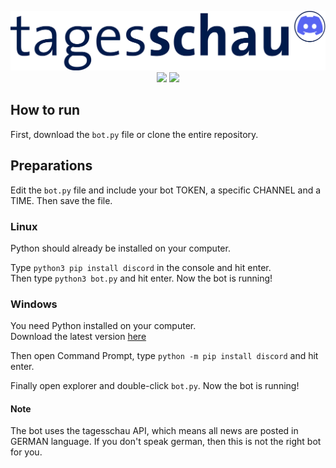 <p align="center">
  <img src="/image140.png">
  <img src="https://img.shields.io/badge/Made%20with-Python-1f425f.svg?style=plastic&logo=python&color=3c7cae&labelColor=ffd841&logoColor=3c7cae">
  <img src="https://img.shields.io/badge/version-1.0.-blue.svg?style=plastic&logo=GitHub&color=ff5500&label=Version">
</p>

## How to run

First, download the `bot.py` file or clone the entire repository.

## Preparations

Edit the `bot.py` file and include your bot TOKEN, a specific CHANNEL and a TIME.
Then save the file.

### Linux 
Python should already be installed on your computer. 

Type `python3 pip install discord` in the console and hit enter. \
Then type `python3 bot.py` and hit enter. Now the bot is running!

### Windows
You need Python installed on your computer. \
Download the latest version [here](https://www.python.org/downloads/) 

Then open Command Prompt, type `python -m pip install discord` and hit enter. 

Finally open explorer and double-click `bot.py`. Now the bot is running!

#### Note

The bot uses the tagesschau API, which means all news are posted in GERMAN language.
If you don't speak german, then this is not the right bot for you.
